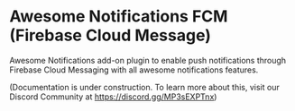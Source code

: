 # Awesome Notifications FCM (Firebase Cloud Message)

Awesome Notifications add-on plugin to enable push notifications through Firebase Cloud Messaging with all awesome notifications features.

(Documentation is under construction. To learn more about this, visit our Discord Community at https://discord.gg/MP3sEXPTnx)
